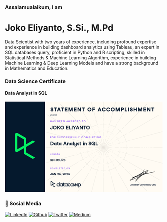 ### Assalamualaikum, I am
# Joko Eliyanto, S.Si., M.Pd

Data Scientist with two years of experience, including profound expertise and experience in building dashboard analytics using Tableau, an expert in SQL databases query, proficient in Python and R scripting, skilled in  Statistical Methods & Machine Learning Algorithm, experience in building Machine Learning & Deep Learning Models and have a strong background in Mathematics and Education.

### Data Science Certificate 

#### Data Analyst in SQL
![alt text](https://raw.githubusercontent.com/jokoeliyanto/jokoeliyanto/main/Data%20Analyst%20SQL%20Path%20Datacamp.png)

### 📱 Sosial Media


<p>
  <a href="https://www.linkedin.com/in/joko-eliyanto-23a1b6143/" target="_blank"><img alt="LinkedIn" src="https://img.shields.io/badge/linkedin-%230077B5.svg?&style=for-the-badge&logo=linkedin&logoColor=white" /></a>
  <a href="https://github.com/jokoeliyanto" target="_blank"><img alt="Github" src="https://img.shields.io/badge/GitHub-%2312100E.svg?&style=for-the-badge&logo=Github&logoColor=white" /></a>
  <a href="https://twitter.com/Math_Joko_E" target="_blank"><img alt="Twitter" src="https://img.shields.io/badge/twitter-%231DA1F2.svg?&style=for-the-badge&logo=twitter&logoColor=white" /></a>
    <a href="https://medium.com/@jokoeliyanto" target="_blank"><img alt="Medium" src="https://img.shields.io/badge/medium-%2312100E.svg?&style=for-the-badge&logo=medium&logoColor=white" /></a>
</p>
